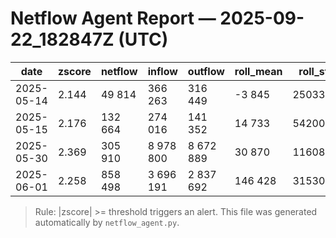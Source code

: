 # Netflow Agent Report — 2025-09-22_182847Z (UTC)

| date | zscore | netflow | inflow | outflow | roll_mean | roll_std |
|------|--------|---------|--------|---------|-----------|----------|
| 2025-05-14 | 2.144 | 49 814 | 366 263 | 316 449 | -3 845 | 25033.4 |
| 2025-05-15 | 2.176 | 132 664 | 274 016 | 141 352 | 14 733 | 54200.2 |
| 2025-05-30 | 2.369 | 305 910 | 8 978 800 | 8 672 889 | 30 870 | 116085.3 |
| 2025-06-01 | 2.258 | 858 498 | 3 696 191 | 2 837 692 | 146 428 | 315303.3 |

> Rule: |zscore| >= threshold triggers an alert. This file was generated automatically by `netflow_agent.py`.
